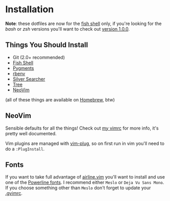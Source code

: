 # Installation

**Note**: these dotfiles are now for the [fish shell][fish] only, if you're
looking for the *bash* or *zsh* versions you'll want to check out [version
1.0.0][v1].

## Things You Should Install

* Git (2.0+ recommended)
* [Fish Shell][fish]
* [Pygments][pygments]
* [rbenv][rbenv]
* [Silver Searcher][ag]
* [Tree][tree]
* [NeoVim][neovim]

(all of these things are available on [Homebrew][brew], btw)


## NeoVim

Sensible defaults for all the things! Check out [my vimrc][vimrc] for more
info, it's pretty well documented.

Vim plugins are managed with [vim-plug][plug], so on first run in vim you'll
need to do a `:PlugInstall`.


## Fonts

If you want to take full advantage of
[airline.vim](https://github.com/bling/vim-airline) you'll want to install and
use one of the [Powerline fonts](https://github.com/Lokaltog/powerline-fonts).
I recommend either `Meslo` or `Deja Vu Sans Mono`. If you choose something
other than `Meslo` don't forget to update your [.gvimrc](.gvimrc).


[ag]:       http://geoff.greer.fm/ag/
[brew]:     http://brew.sh
[fish]:     http://fishshell.com
[neovim]:   http://neovim.io
[plug]:     https://github.com/junegunn/vim-plug
[pygments]: http://pygments.org
[rbenv]:    https://github.com/sstephenson/rbenv
[tree]:     http://mama.indstate.edu/users/ice/tree/
[v1]:       https://github.com/gf3/dotfiles/tree/v1.0.0
[vimrc]:    .nvimrc
